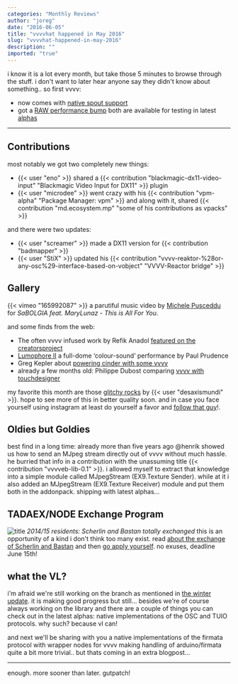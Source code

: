 ```yaml
---
categories: "Monthly Reviews"
author: "joreg"
date: "2016-06-05"
title: "vvvvhat happened in May 2016"
slug: "vvvvhat-happened-in-may-2016"
description: ""
imported: "true"
---
```


i know it is a lot every month, but take those 5 minutes to browse through the stuff. i don't want to later hear anyone say they didn't know about something.. so first vvvv:
* now comes with [native spout support](/blog/2016/spout-0)
* got a [RAW performance bump](/blog/2016/raw-performance-speedup)
both are available for testing in latest [alphas](https://vvvv.org/downloads/previews)

---
## Contributions

most notably we got two completely new things:
* {{< user "eno" >}} shared a {{< contribution "blackmagic-dx11-video-input" "Blackmagic Video Input for DX11" >}} plugin
* {{< user "microdee" >}} went crazy with his {{< contribution "vpm-alpha" "Package Manager: vpm" >}} and along with it, shared {{< contribution "md.ecosystem.mp" "some of his contributions as vpacks" >}}

and there were two updates:
* {{< user "screamer" >}} made a DX11 version for {{< contribution "badmapper" >}}
* {{< user "StiX" >}} updated his {{< contribution "vvvv-reaktor-%28or-any-osc%29-interface-based-on-vobject" "VVVV-Reactor bridge" >}}

## Gallery

{{< vimeo "165992087" >}}
a parutiful music video by [Michele Pusceddu](http://mhlvisuellekunst.blogspot.de/) for *SaBOLGIA feat. MaryLunaz - This is All For You*.

and some finds from the web:
* The often vvvv infused work by Refik Anadol [featured on the creatorsproject](http://thecreatorsproject.vice.com/blog/refik-anadol-gehry-concert-hall)
* [Lumophore II](http://www.paulprudence.com/?p=589) a full-dome ‘colour-sound’ performance by Paul Prudence
* Greg Kepler about [powering cinder with some vvvv](http://www.thegrego.com/2016/05/16/webgl-in-cinder/)
* already a few months old: Philippe Dubost comparing [vvvv with touchdesigner](http://philippedubost.com/index.php/2015/12/30/experiments)

my favorite this month are those [glitchy rocks](http://scontent.cdninstagram.com/t50.2886-16/12865953_1704934406446498_2046468887_n.mp4) by {{< user "desaxismundi" >}}. hope to see more of this in better quality soon. and in case you face yourself using instagram at least do yourself a favor and [follow that guy](https://www.instagram.com/desaxismundi)!.

## Oldies but Goldies

best find in a long time: already more than five years ago @henrik showed us how to send an MJpeg stream directly out of vvvv without much hassle. he burried that info in a contribution with the unassuming title {{< contribution "vvvveb-lib-0.1" >}}. i allowed myself to extract that knowledge into a simple module called MJpegStream (EX9.Texture Sender). while at it i also added an MJpegStream (EX9.Texture Receiver) module and put them both in the addonpack. shipping with latest alphas...

## TADAEX/NODE Exchange Program

![title](http://node.vvvv.org/wp-content/uploads/2016/05/kooshk.jpg) 
*2014/15 residents: Scherlin and Bastan totally exchanged*
this is an opportunity of a kind i don't think too many exist. read [about the exchange of Scherlin and Bastan](http://node.vvvv.org/activities/tadaexnode-exchange-about/) and then [go apply yourself](http://node.vvvv.org/tadaexnode-exchange-program-20162017). no exuses, deadline June 15th!

## what the VL?

i'm afraid we're still working on the branch as mentioned in [the winter update](/blog/2016/vl-winter-update). it is making good progress but still... besides we're of course always working on the library and there are a couple of things you can check out in the latest alphas: native implementations of the OSC and TUIO protocols. why such? because vl can! 

and next we'll be sharing with you a native implementations of the firmata protocol with wrapper nodes for vvvv making handling of arduino/firmata quite a bit more trivial.. but thats coming in an extra blogpost... 

---

enough. more sooner than later.
gutpatch!
